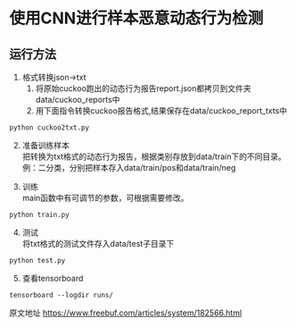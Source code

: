 # 使用CNN进行样本恶意动态行为检测  

## 运行方法  
1.  格式转换json->txt
    1.  将原始cuckoo跑出的动态行为报告report.json都拷贝到文件夹data/cuckoo_reports中 
    2.  用下面指令转换cuckoo报告格式,结果保存在data/cuckoo_report_txts中  
```
python cuckoo2txt.py
```   

2.  准备训练样本  
    把转换为txt格式的动态行为报告，根据类别存放到data/train下的不同目录。  
    例：二分类，分别把样本存入data/train/pos和data/train/neg   
    
3.  训练  
    main函数中有可调节的参数，可根据需要修改。
```
python train.py
```   

4.  测试  
    将txt格式的测试文件存入data/test子目录下   
```
python test.py
```    

5. 查看tensorboard   
```
tensorboard --logdir runs/
```

原文地址
https://www.freebuf.com/articles/system/182566.html

